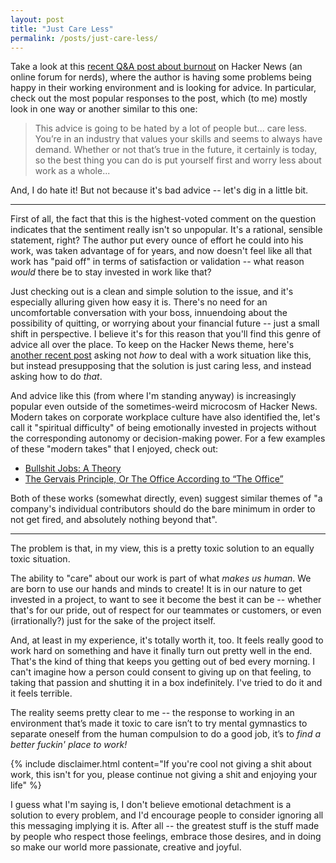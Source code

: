 ```yaml
---
layout: post
title: "Just Care Less"
permalink: /posts/just-care-less/
---
```


Take a look at this [recent Q&A post about burnout](https://news.ycombinator.com/item?id=33260525) on Hacker News (an online forum for nerds), where the author is having some problems being happy in their working environment and is looking for advice. In particular, check out the most popular responses to the post, which (to me) mostly look in one way or another similar to this one:

> This advice is going to be hated by a lot of people but... care less. You’re in an industry that values your skills and seems to always have demand. Whether or not that’s true in the future, it certainly is today, so the best thing you can do is put yourself first and worry less about work as a whole...

And, I do hate it! But not because it's bad advice -- let's dig in a little bit.

---

First of all, the fact that this is the highest-voted comment on the question indicates that the sentiment really isn't so unpopular. It's a rational, sensible statement, right? The author put every ounce of effort he could into his work, was taken advantage of for years, and now doesn't feel like all that work has "paid off" in terms of satisfaction or validation -- what reason _would_ there be to stay invested in work like that?

Just checking out is a clean and simple solution to the issue, and it's especially alluring given how easy it is. There's no need for an uncomfortable conversation with your boss, innuendoing about the possibility of quitting, or worrying about your financial future  -- just a small shift in perspective. I believe it's for this reason that you'll find this genre of advice all over the place. To keep on the Hacker News theme, here's [another recent post](https://news.ycombinator.com/item?id=33054652) asking not _how_ to deal with a work situation like this, but instead presupposing that the solution is just caring less, and instead asking how to do _that_.

And advice like this (from where I'm standing anyway) is increasingly popular even outside of the sometimes-weird microcosm of Hacker News. Modern takes on corporate workplace culture have also identified the, let's call it "spiritual difficulty" of being emotionally invested in projects without the corresponding autonomy or decision-making power. For a few examples of these "modern takes" that I enjoyed, check out:

* [Bullshit Jobs: A Theory](https://en.wikipedia.org/wiki/Bullshit_Jobs)
* [The Gervais Principle, Or The Office According to “The Office”](https://www.ribbonfarm.com/2009/10/07/the-gervais-principle-or-the-office-according-to-the-office/)

Both of these works (somewhat directly, even) suggest similar themes of "a company's individual contributors should do the bare minimum in order to not get fired, and absolutely nothing beyond that".

---

The problem is that, in my view, this is a pretty toxic solution to an equally toxic situation.

The ability to "care" about our work is part of what _makes us human_. We are born to use our hands and minds to create! It is in our nature to get invested in a project, to want to see it become the best it can be -- whether that's for our pride, out of respect for our teammates or customers, or even (irrationally?) just for the sake of the project itself.

And, at least in my experience, it's totally worth it, too. It feels really good to work hard on something and have it finally turn out pretty well in the end. That's the kind of thing that keeps you getting out of bed every morning. I can't imagine how a person could consent to giving up on that feeling, to taking that passion and shutting it in a box indefinitely. I've tried to do it and it feels terrible.

The reality seems pretty clear to me -- the response to working in an environment that’s made it toxic to care isn’t to try mental gymnastics to separate oneself from the human compulsion to do a good job, it’s to _find a better fuckin' place to work!_

{% include disclaimer.html content="If you're cool not giving a shit about work, this isn't for you, please continue not giving a shit and enjoying your life" %}

I guess what I'm saying is, I don't believe emotional detachment is a solution to every problem, and I'd encourage people to consider ignoring all this messaging implying it is. After all -- the greatest stuff is the stuff made by people who respect those feelings, embrace those desires, and in doing so make our world more passionate, creative and joyful.
